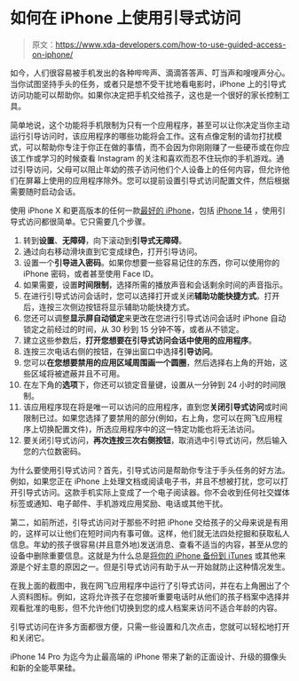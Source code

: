 # 如何在 iPhone 上使用引导式访问

> 原文：<https://www.xda-developers.com/how-to-use-guided-access-on-iphone/>

如今，人们很容易被手机发出的各种哔哔声、滴滴答答声、叮当声和嗖嗖声分心。当你试图坚持手头的任务，或者只是想不受干扰地看电影时，iPhone 上的引导式访问功能可以帮助你。如果你决定把手机交给孩子，这也是一个很好的家长控制工具。

简单地说，这个功能将手机限制为只有一个应用程序，甚至可以让你决定当你主动运行引导访问时，该应用程序的哪些功能将会工作。这有点像定制的请勿打扰模式，可以帮助你专注于你正在做的事情，而不会因为你刚刚赚了一些硬币或在你应该工作或学习的时候查看 Instagram 的关注和喜欢而忍不住玩你的手机游戏。通过引导访问，父母可以阻止年幼的孩子访问他们个人设备上的任何内容，但允许他们在屏幕上使用的应用程序除外。您可以提前设置引导式访问配置文件，然后根据需要随时启动会话。

使用 iPhone X 和更高版本的任何一款[最好的 iPhone](http://https://www.xda-developers.com/best-iphone/)，包括 [iPhone 14](https://www.xda-developers.com/apple-iphone-14-review/) ，使用引导式访问都很简单。它只需要几个步骤。

1.  转到**设置**、**无障碍**，向下滚动到**引导式无障碍**。
2.  通过向右移动滑块直到它变成绿色，打开引导访问。
3.  设置一个**引导进入密码**。如果你想要一些容易记住的东西，你可以使用你的 iPhone 密码，或者甚至使用 Face ID。
4.  如果需要，设置**时间限制**，选择所需的播放声音和会话剩余时间的声音指示。
5.  在进行引导式访问会话时，您可以选择打开或关闭**辅助功能快捷方式**。打开后，连按三次侧边按钮将显示辅助功能快捷方式。
6.  您还可以调整**显示屏自动锁定**来更改在您进行引导式访问会话时 iPhone 自动锁定之前经过的时间，从 30 秒到 15 分钟不等，或者从不锁定。
7.  建立这些参数后，**打开您想要在引导式访问会话中使用的应用程序**。
8.  连按三次电话右侧的按钮，在弹出窗口中选择**引导访问**。
9.  您可以**在您想要禁用的应用区域周围画一个圆圈**，然后选择右上角的开始，这些区域将被遮蔽并且不可用。
10.  在左下角的**选项**下，你还可以锁定音量键，设置从一分钟到 24 小时的时间限制。
11.  该应用程序现在将是唯一可以访问的应用程序，直到您**关闭引导式访问**或时间限制已过。如果您选择了要禁用的部分(例如，右上角，您可以在网飞应用程序上切换配置文件)，所选应用程序中的这一特定功能也将无法访问。
12.  要关闭引导式访问，**再次连按三次右侧按钮**，取消选中引导式访问，然后输入您的六位数密码。

为什么要使用引导式访问？首先，引导式访问是帮助你专注于手头任务的好方法。例如，如果您正在 iPhone 上处理文档或阅读电子书，并且不想被打扰，您可以打开引导式访问。这款手机实际上变成了一个电子阅读器。你不会收到任何社交媒体标签或通知、电子邮件、手机游戏应用奖励、电话或其他干扰。

第二，如前所述，引导式访问对于那些不时把 iPhone 交给孩子的父母来说是有用的，这样可以让他们在短时间内有事可做。这样，他们就无法四处挖掘和获取私人信息。年幼的孩子很容易(并且意外地)发送消息、查看不适当的内容，甚至从您的设备中删除重要信息。这就是为什么总是[将你的 iPhone 备份到 iTunes](https://www.xda-developers.com/how-to-create-itunes-backup-iphone-ipad/) 或其他来源是个好主意的原因之一。但是引导式访问有助于从一开始就防止这种情况发生。

在我上面的截图中，我在网飞应用程序中运行了引导式访问，并在右上角圈出了个人资料图标。例如，这将允许孩子在您接听重要电话时从他们的孩子档案中选择并观看批准的电影，但不允许他们切换到您的成人档案来访问不适合年龄的内容。

引导式访问在许多方面都很方便，只需一些设置和几次点击，您就可以轻松地打开和关闭它。

iPhone 14 Pro 为迄今为止最高端的 iPhone 带来了新的正面设计、升级的摄像头和新的全能苹果硅。